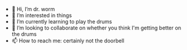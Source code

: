 - 👋 Hi, I’m dr. worm
- 👀 I’m interested in things
- 🌱 I’m currently learning to play the drums
- 💞️ I’m looking to collaborate on whether you think I'm getting better on the drums
- 📫 How to reach me: certainly not the doorbell

<!---
mjcramer/mjcramer is a ✨ special ✨ repository because its `README.md` (this file) appears on your GitHub profile.
You can click the Preview link to take a look at your changes.
--->
